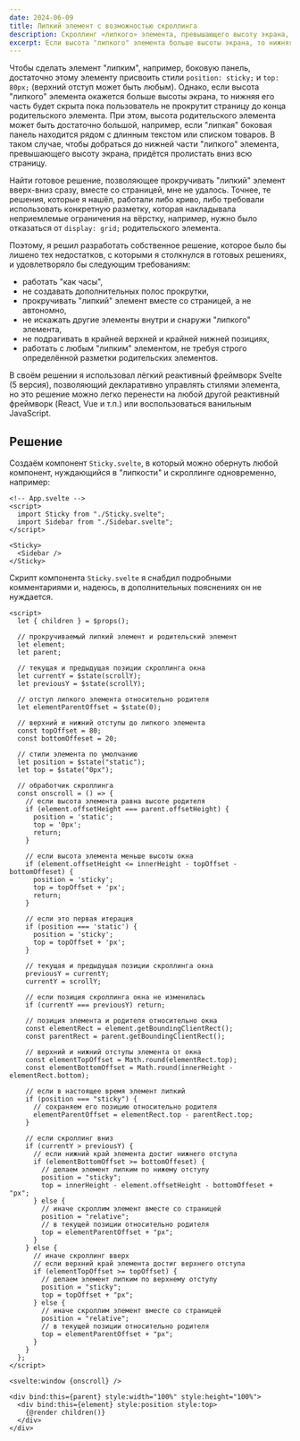 ```yaml
---
date: 2024-06-09
title: Липкий элемент с возможностью скроллинга
description: Скроллинг «липкого» элемента, превышающего высоту экрана, с помощью Svelte
excerpt: Если высота "липкого" элемента больше высоты экрана, то нижняя его часть будет скрыта пока пользователь не прокрутит страницу до конца родительского элемента. При этом, высота родительского элемента может быть достаточно большой, например, если "липкая" боковая панель находится рядом с длинным текстом или списком товаров. В таком случае, чтобы добраться до нижней части "липкого" элемента, превышающего высоту экрана, придётся пролистать вниз всю страницу...
---
```


Чтобы сделать элемент "липким", например, боковую панель, достаточно этому элементу присвоить стили `position: sticky;` и `top: 80px;` (верхний отступ может быть любым). Однако, если высота "липкого" элемента окажется больше высоты экрана, то нижняя его часть будет скрыта пока пользователь не прокрутит страницу до конца родительского элемента. При этом, высота родительского элемента может быть достаточно большой, например, если "липкая" боковая панель находится рядом с длинным текстом или списком товаров. В таком случае, чтобы добраться до нижней части "липкого" элемента, превышающего высоту экрана, придётся пролистать вниз всю страницу.

Найти готовое решение, позволяющее прокручивать "липкий" элемент вверх-вниз сразу, вместе со страницей, мне не удалось. Точнее, те решения, которые я нашёл, работали либо криво, либо требовали использовать конкретную разметку, которая накладывала неприемлемые ограничения на вёрстку, например, нужно было отказаться от `display: grid;` родительского элемента.

Поэтому, я решил разработать собственное решение, которое было бы лишено тех недостатков, с которыми я столкнулся в готовых решениях, и удовлетворяло бы следующим требованиям:

- работать "как часы",
- не создавать дополнительных полос прокрутки,
- прокручивать "липкий" элемент вместе со страницей, а не автономно,
- не искажать другие элементы внутри и снаружи "липкого" элемента,
- не подрагивать в крайней верхней и крайней нижней позициях,
- работать с любым "липким" элементом, не требуя строго определённой разметки родительских элементов.

В своём решении я использовал лёгкий реактивный фреймворк Svelte (5 версия), позволяющий декларативно управлять стилями элемента, но это решение можно легко перенести на любой другой реактивный фреймворк (React, Vue и т.п.) или воспользоваться ванильным JavaScript.

## Решение

Создаём компонент `Sticky.svelte`, в который можно обернуть любой компонент, нуждающийся в "липкости" и скроллинге одновременно, например:

```svelte
<!-- App.svelte -->
<script>
  import Sticky from "./Sticky.svelte";
  import Sidebar from "./Sidebar.svelte";
</script>

<Sticky>
  <Sidebar />
</Sticky>
```

Скрипт компонента `Sticky.svelte` я снабдил подробными комментариями и, надеюсь, в дополнительных пояснениях он не нуждается.

```svelte
<script>
  let { children } = $props();

  // прокручиваемый липкий элемент и родительский элемент
  let element;
  let parent;

  // текущая и предыдущая позиции скроллинга окна
  let currentY = $state(scrollY);
  let previousY = $state(scrollY);

  // отступ липкого элемента относительно родителя
  let elementParentOffset = $state(0);

  // верхний и нижний отступы до липкого элемента
  const topOffset = 80;
  const bottomOffeset = 20;

  // стили элемента по умолчанию
  let position = $state("static");
  let top = $state("0px");

  // обработчик скроллинга
  const onscroll = () => {
    // если высота элемента равна высоте родителя
    if (element.offsetHeight === parent.offsetHeight) {
      position = 'static';
      top = '0px';
      return;
    }

    // если высота элемента меньше высоты окна
    if (element.offsetHeight <= innerHeight - topOffset - bottomOffeset) {
      position = 'sticky';
      top = topOffset + 'px';
      return;
    }

    // если это первая итерация
    if (position === 'static') {
      position = 'sticky';
      top = topOffset + 'px';
    }

    // текущая и предыдущая позиции скроллинга окна
    previousY = currentY;
    currentY = scrollY;

    // если позиция скроллинга окна не изменилась
    if (currentY === previousY) return;

    // позиция элемента и родителя относительно окна
    const elementRect = element.getBoundingClientRect();
    const parentRect = parent.getBoundingClientRect();

    // верхний и нижний отступы элемента от окна
    const elementTopOffset = Math.round(elementRect.top);
    const elementBottomOffset = Math.round(innerHeight - elementRect.bottom);

    // если в настоящее время элемент липкий
    if (position === "sticky") {
      // сохраняем его позицию относительно родителя
      elementParentOffset = elementRect.top - parentRect.top;
    }

    // если скроллинг вниз
    if (currentY > previousY) {
      // если нижний край элемента достиг нижнего отступа
      if (elementBottomOffset >= bottomOffeset) {
        // делаем элемент липким по нижему отступу
        position = "sticky";
        top = innerHeight - element.offsetHeight - bottomOffeset + "px";
      } else {
        // иначе скроллим элемент вместе со страницей
        position = "relative";
        // в текущей позиции относительно родителя
        top = elementParentOffset + "px";
      }
    } else {
      // иначе скроллинг вверх
      // если верхний край элемента достиг верхнего отступа
      if (elementTopOffset >= topOffset) {
        // делаем элемент липким по верхнему отступу
        position = "sticky";
        top = topOffset + "px";
      } else {
        // иначе скроллим элемент вместе со страницей
        position = "relative";
        // в текущей позиции относительно родителя
        top = elementParentOffset + "px";
      }
    }
  };
</script>

<svelte:window {onscroll} />

<div bind:this={parent} style:width="100%" style:height="100%">
  <div bind:this={element} style:position style:top>
    {@render children()}
  </div>
</div>
```
